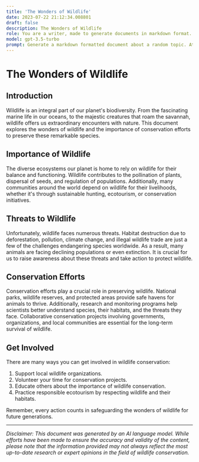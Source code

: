 ```yaml
---
title: 'The Wonders of Wildlife'
date: 2023-07-22 21:12:34.008801
draft: false
description: The Wonders of Wildlife
role: You are a writer, made to generate documents in markdown format. It is very important that all of the documents you generate are in valid markdown format.
model: gpt-3.5-turbo
prompt: Generate a markdown formatted document about a random topic. At the bottom, include a disclaimer explaining that the document was generated by you. The first line of the document should be the title. Make sure that the entire document is in proper markdown format, using a mix of various tags to make the document visually appealing.
---
```


# The Wonders of Wildlife

## Introduction
Wildlife is an integral part of our planet's biodiversity. From the fascinating marine life in our oceans, to the majestic creatures that roam the savannah, wildlife offers us extraordinary encounters with nature. This document explores the wonders of wildlife and the importance of conservation efforts to preserve these remarkable species.

## Importance of Wildlife
The diverse ecosystems our planet is home to rely on wildlife for their balance and functioning. Wildlife contributes to the pollination of plants, dispersal of seeds, and regulation of populations. Additionally, many communities around the world depend on wildlife for their livelihoods, whether it's through sustainable hunting, ecotourism, or conservation initiatives.

## Threats to Wildlife
Unfortunately, wildlife faces numerous threats. Habitat destruction due to deforestation, pollution, climate change, and illegal wildlife trade are just a few of the challenges endangering species worldwide. As a result, many animals are facing declining populations or even extinction. It is crucial for us to raise awareness about these threats and take action to protect wildlife.

## Conservation Efforts
Conservation efforts play a crucial role in preserving wildlife. National parks, wildlife reserves, and protected areas provide safe havens for animals to thrive. Additionally, research and monitoring programs help scientists better understand species, their habitats, and the threats they face. Collaborative conservation projects involving governments, organizations, and local communities are essential for the long-term survival of wildlife.

## Get Involved
There are many ways you can get involved in wildlife conservation:

1. Support local wildlife organizations.
2. Volunteer your time for conservation projects.
3. Educate others about the importance of wildlife conservation.
4. Practice responsible ecotourism by respecting wildlife and their habitats.

Remember, every action counts in safeguarding the wonders of wildlife for future generations.

---

*Disclaimer: This document was generated by an AI language model. While efforts have been made to ensure the accuracy and validity of the content, please note that the information provided may not always reflect the most up-to-date research or expert opinions in the field of wildlife conservation.*